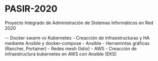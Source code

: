 # PASIR-2020
Proyecto Integrado de Administración de Sistemas Informáticos en Red 2020

-- Docker swarm vs Kubernetes
    - Creacción de infraestructuras y HA mediante Ansible y docker-compose
    - Ansible
    - Herramintas gráficas (Rancher, Portainer)
    - Redes mesh (Istio)
    - AWS
    - Creacción de infraestructura kubernetes en AWS con Ansible (EKS)
